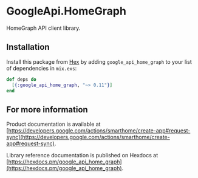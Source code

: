 # GoogleApi.HomeGraph

HomeGraph API client library.



## Installation

Install this package from [Hex](https://hex.pm) by adding
`google_api_home_graph` to your list of dependencies in `mix.exs`:

```elixir
def deps do
  [{:google_api_home_graph, "~> 0.11"}]
end
```

## For more information

Product documentation is available at [https://developers.google.com/actions/smarthome/create-app#request-sync](https://developers.google.com/actions/smarthome/create-app#request-sync).

Library reference documentation is published on Hexdocs at
[https://hexdocs.pm/google_api_home_graph](https://hexdocs.pm/google_api_home_graph).
